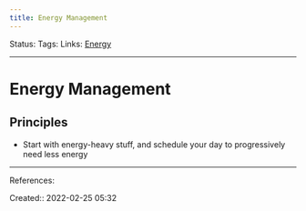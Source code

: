 ```yaml
---
title: Energy Management
---
```

Status: 
Tags: 
Links: [Energy](out/energy.md)
___

# Energy Management
## Principles
- Start with energy-heavy stuff, and schedule your day to progressively need less energy
___
References:

Created:: 2022-02-25 05:32
